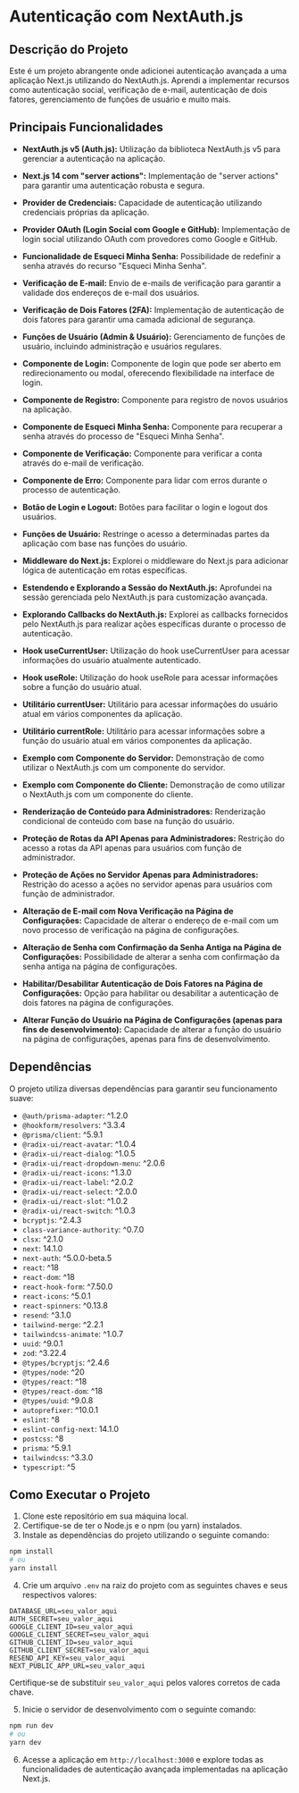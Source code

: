 # Autenticação com NextAuth.js

## Descrição do Projeto

Este é um projeto abrangente onde adicionei autenticação avançada a uma aplicação Next.js utilizando do NextAuth.js. Aprendi a implementar recursos como autenticação social, verificação de e-mail, autenticação de dois fatores, gerenciamento de funções de usuário e muito mais.

## Principais Funcionalidades

- **NextAuth.js v5 (Auth.js):** Utilização da biblioteca NextAuth.js v5 para gerenciar a autenticação na aplicação.

- **Next.js 14 com "server actions":** Implementação de "server actions" para garantir uma autenticação robusta e segura.

- **Provider de Credenciais:** Capacidade de autenticação utilizando credenciais próprias da aplicação.

- **Provider OAuth (Login Social com Google e GitHub):** Implementação de login social utilizando OAuth com provedores como Google e GitHub.

- **Funcionalidade de Esqueci Minha Senha:** Possibilidade de redefinir a senha através do recurso "Esqueci Minha Senha".

- **Verificação de E-mail:** Envio de e-mails de verificação para garantir a validade dos endereços de e-mail dos usuários.

- **Verificação de Dois Fatores (2FA):** Implementação de autenticação de dois fatores para garantir uma camada adicional de segurança.

- **Funções de Usuário (Admin & Usuário):** Gerenciamento de funções de usuário, incluindo administração e usuários regulares.

- **Componente de Login:** Componente de login que pode ser aberto em redirecionamento ou modal, oferecendo flexibilidade na interface de login.

- **Componente de Registro:** Componente para registro de novos usuários na aplicação.

- **Componente de Esqueci Minha Senha:** Componente para recuperar a senha através do processo de "Esqueci Minha Senha".

- **Componente de Verificação:** Componente para verificar a conta através do e-mail de verificação.

- **Componente de Erro:** Componente para lidar com erros durante o processo de autenticação.

- **Botão de Login e Logout:** Botões para facilitar o login e logout dos usuários.

- **Funções de Usuário:** Restringe o acesso a determinadas partes da aplicação com base nas funções do usuário.

- **Middleware do Next.js:** Explorei o middleware do Next.js para adicionar lógica de autenticação em rotas específicas.

- **Estendendo e Explorando a Sessão do NextAuth.js:** Aprofundei na sessão gerenciada pelo NextAuth.js para customização avançada.

- **Explorando Callbacks do NextAuth.js:** Explorei as callbacks fornecidos pelo NextAuth.js para realizar ações específicas durante o processo de autenticação.

- **Hook useCurrentUser:** Utilização do hook useCurrentUser para acessar informações do usuário atualmente autenticado.

- **Hook useRole:** Utilização do hook useRole para acessar informações sobre a função do usuário atual.

- **Utilitário currentUser:** Utilitário para acessar informações do usuário atual em vários componentes da aplicação.

- **Utilitário currentRole:** Utilitário para acessar informações sobre a função do usuário atual em vários componentes da aplicação.

- **Exemplo com Componente do Servidor:** Demonstração de como utilizar o NextAuth.js com um componente do servidor.

- **Exemplo com Componente do Cliente:** Demonstração de como utilizar o NextAuth.js com um componente do cliente.

- **Renderização de Conteúdo para Administradores:** Renderização condicional de conteúdo com base na função do usuário.

- **Proteção de Rotas da API Apenas para Administradores:** Restrição do acesso a rotas da API apenas para usuários com função de administrador.

- **Proteção de Ações no Servidor Apenas para Administradores:** Restrição do acesso a ações no servidor apenas para usuários com função de administrador.

- **Alteração de E-mail com Nova Verificação na Página de Configurações:** Capacidade de alterar o endereço de e-mail com um novo processo de verificação na página de configurações.

- **Alteração de Senha com Confirmação da Senha Antiga na Página de Configurações:** Possibilidade de alterar a senha com confirmação da senha antiga na página de configurações.

- **Habilitar/Desabilitar Autenticação de Dois Fatores na Página de Configurações:** Opção para habilitar ou desabilitar a autenticação de dois fatores na página de configurações.

- **Alterar Função do Usuário na Página de Configurações (apenas para fins de desenvolvimento):** Capacidade de alterar a função do usuário na página de configurações, apenas para fins de desenvolvimento.

## Dependências

O projeto utiliza diversas dependências para garantir seu funcionamento suave:

- `@auth/prisma-adapter`: ^1.2.0
- `@hookform/resolvers`: ^3.3.4
- `@prisma/client`: ^5.9.1
- `@radix-ui/react-avatar`: ^1.0.4
- `@radix-ui/react-dialog`: ^1.0.5
- `@radix-ui/react-dropdown-menu`: ^2.0.6
- `@radix-ui/react-icons`: ^1.3.0
- `@radix-ui/react-label`: ^2.0.2
- `@radix-ui/react-select`: ^2.0.0
- `@radix-ui/react-slot`: ^1.0.2
- `@radix-ui/react-switch`: ^1.0.3
- `bcryptjs`: ^2.4.3
- `class-variance-authority`: ^0.7.0
- `clsx`: ^2.1.0
- `next`: 14.1.0
- `next-auth`: ^5.0.0-beta.5
- `react`: ^18
- `react-dom`: ^18
- `react-hook-form`: ^7.50.0
- `react-icons`: ^5.0.1
- `react-spinners`: ^0.13.8
- `resend`: ^3.1.0
- `tailwind-merge`: ^2.2.1
- `tailwindcss-animate`: ^1.0.7
- `uuid`: ^9.0.1
- `zod`: ^3.22.4
- `@types/bcryptjs`: ^2.4.6
- `@types/node`: ^20
- `@types/react`: ^18
- `@types/react-dom`: ^18
- `@types/uuid`: ^9.0.8
- `autoprefixer`: ^10.0.1
- `eslint`: ^8
- `eslint-config-next`: 14.1.0
- `postcss`: ^8
- `prisma`: ^5.9.1
- `tailwindcss`: ^3.3.0
- `typescript`: ^5

## Como Executar o Projeto

1. Clone este repositório em sua máquina local.
2. Certifique-se de ter o Node.js e o npm (ou yarn) instalados.
3. Instale as dependências do projeto utilizando o seguinte comando:

```bash
npm install
# ou
yarn install
```

4. Crie um arquivo `.env` na raiz do projeto com as seguintes chaves e seus respectivos valores:

```env
DATABASE_URL=seu_valor_aqui
AUTH_SECRET=seu_valor_aqui
GOOGLE_CLIENT_ID=seu_valor_aqui
GOOGLE_CLIENT_SECRET=seu_valor_aqui
GITHUB_CLIENT_ID=seu_valor_aqui
GITHUB_CLIENT_SECRET=seu_valor_aqui
RESEND_API_KEY=seu_valor_aqui
NEXT_PUBLIC_APP_URL=seu_valor_aqui
```

Certifique-se de substituir `seu_valor_aqui` pelos valores corretos de cada chave.

5. Inicie o servidor de desenvolvimento com o seguinte comando:

```bash
npm run dev
# ou
yarn dev
```

6. Acesse a aplicação em `http://localhost:3000` e explore todas as funcionalidades de autenticação avançada implementadas na aplicação Next.js.
